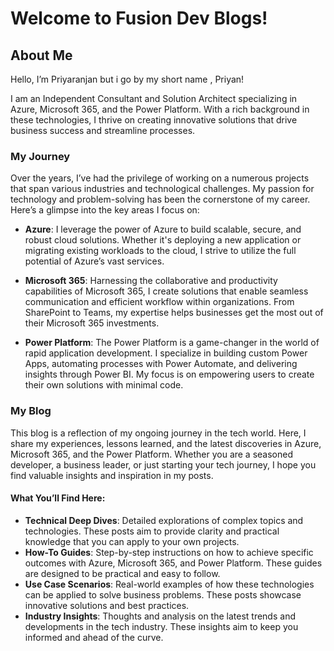 # Welcome to Fusion Dev Blogs!

## About Me

Hello, I’m Priyaranjan but i go by my short name , Priyan!

I am an Independent Consultant and Solution Architect specializing in Azure, Microsoft 365, and the Power Platform. With a rich background in these technologies, I thrive on creating innovative solutions that drive business success and streamline processes.

### My Journey

Over the years, I’ve had the privilege of working on a numerous projects that span various industries and technological challenges. My passion for technology and problem-solving has been the cornerstone of my career. Here’s a glimpse into the key areas I focus on:

- **Azure**: I leverage the power of Azure to build scalable, secure, and robust cloud solutions. Whether it's deploying a new application or migrating existing workloads to the cloud, I strive to utilize the full potential of Azure’s vast services.

- **Microsoft 365**: Harnessing the collaborative and productivity capabilities of Microsoft 365, I create solutions that enable seamless communication and efficient workflow within organizations. From SharePoint to Teams, my expertise helps businesses get the most out of their Microsoft 365 investments.

- **Power Platform**: The Power Platform is a game-changer in the world of rapid application development. I specialize in building custom Power Apps, automating processes with Power Automate, and delivering insights through Power BI. My focus is on empowering users to create their own solutions with minimal code.

### My Blog

This blog is a reflection of my ongoing journey in the tech world. Here, I share my experiences, lessons learned, and the latest discoveries in Azure, Microsoft 365, and the Power Platform. Whether you are a seasoned developer, a business leader, or just starting your tech journey, I hope you find valuable insights and inspiration in my posts.

#### What You’ll Find Here:

- **Technical Deep Dives**: Detailed explorations of complex topics and technologies. These posts aim to provide clarity and practical knowledge that you can apply to your own projects.
- **How-To Guides**: Step-by-step instructions on how to achieve specific outcomes with Azure, Microsoft 365, and Power Platform. These guides are designed to be practical and easy to follow.
- **Use Case Scenarios**: Real-world examples of how these technologies can be applied to solve business problems. These posts showcase innovative solutions and best practices.
- **Industry Insights**: Thoughts and analysis on the latest trends and developments in the tech industry. These insights aim to keep you informed and ahead of the curve.
